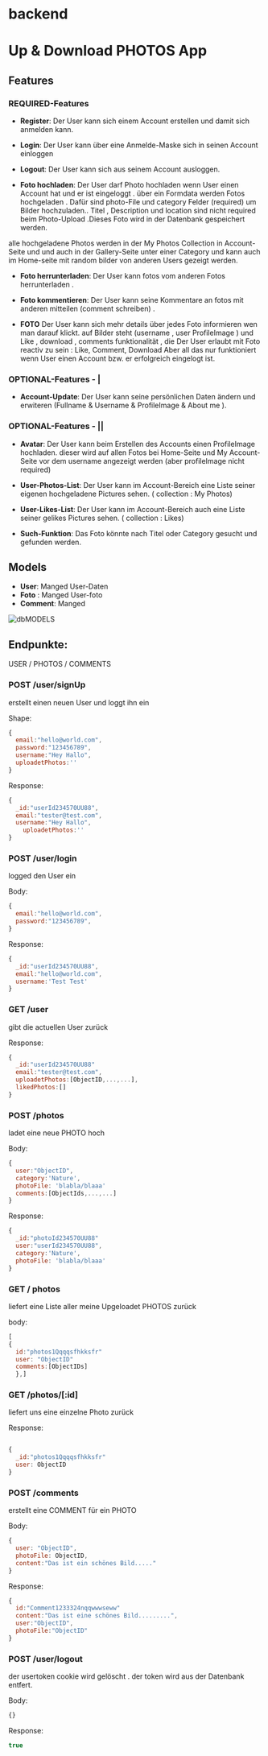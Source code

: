 # backend 
# Up & Download PHOTOS App

## Features

### REQUIRED-Features

- **Register**: Der User kann sich einem Account erstellen und damit sich anmelden kann.

- **Login**: Der User kann über eine Anmelde-Maske sich in seinen Account einloggen

- **Logout**: Der User kann sich aus seinem Account ausloggen.

- **Foto hochladen**: Der User darf Photo hochladen wenn User einen Account hat und er ist eingeloggt .
über ein Formdata werden Fotos hochgeladen . Dafür sind photo-File und category Felder  (required) um Bilder hochzuladen..
  Titel , Description und location sind nicht required beim Photo-Upload .Dieses Foto wird in der Datenbank gespeichert werden.

 alle hochgeladene Photos werden in der My Photos Collection in Account- Seite und und auch in der Gallery-Seite unter einer Category und kann auch im Home-seite mit random bilder von anderen Users gezeigt werden.


- **Foto herrunterladen**: Der User kann fotos vom anderen Fotos herrunterladen .

- **Foto kommentieren**: Der User kann seine Kommentare an fotos mit anderen mitteilen (comment schreiben) .


- **FOTO**
  Der User kann sich mehr details über jedes Foto informieren wen man darauf klickt.
  auf Bilder steht (username , user ProfileImage ) und Like , download , comments funktionalität 
  , die Der User erlaubt mit Foto reactiv zu sein : Like, Comment, Download  Aber all das nur funktioniert wenn User einen Account bzw. er  erfolgreich eingelogt ist.


### OPTIONAL-Features - |

- **Account-Update**: Der User kann seine persönlichen Daten ändern und erwiteren (Fullname & Username & ProfileImage &  About me ).


### OPTIONAL-Features - ||

- **Avatar**: Der User kann beim Erstellen des Accounts einen ProfileImage hochladen. dieser wird auf allen Fotos bei Home-Seite und My Account-Seite vor dem username angezeigt werden (aber profileImage nicht required)

- **User-Photos-List**: Der User kann im Account-Bereich eine Liste seiner eigenen hochgeladene Pictures sehen. ( collection : My Photos)

- **User-Likes-List**: Der User kann im Account-Bereich auch eine Liste seiner gelikes Pictures sehen. ( collection : Likes)

- **Such-Funktion**: Das Foto könnte nach Titel oder Category gesucht und gefunden werden.

## Models

- **User**: Manged User-Daten
- **Foto** : Manged User-foto
- **Comment**: Manged


![dbMODELS](https://user-images.githubusercontent.com/81626271/188525872-5c87ec0a-fa15-4abd-b018-841647048701.png)



## Endpunkte:


USER / PHOTOS / COMMENTS


### POST /user/signUp

erstellt einen neuen User und loggt ihn ein

Shape:

```javaScript
{
  email:"hello@world.com",
  password:"123456789",
  username:"Hey Hallo",
  uploadetPhotos:''
}
```

Response:

```javaScript
{
  _id:"userId234570UU88",
  email:"tester@test.com",
  username:"Hey Hallo",
    uploadetPhotos:''
}
```

### POST /user/login

logged den User ein

Body:

```javaScript
{
  email:"hello@world.com",
  password:"123456789",
}
```

Response:

```javaScript
{
  _id:"userId234570UU88",
  email:"hello@world.com",
  username:'Test Test'
}
```

### GET /user

gibt die actuellen User zurück

Response:

```javaScript
{
  _id:"userId234570UU88"
  email:"tester@test.com",
  uploadetPhotos:[ObjectID,...,...],
  likedPhotos:[]
}
```

### POST /photos
ladet eine neue PHOTO hoch

Body:

```javaScript
{
  user:"ObjectID",
  category:'Nature',
  photoFile: 'blabla/blaaa'
  comments:[ObjectIds,...,...]
}
```

Response:

```javaScript
{
  _id:"photoId234570UU88"
  user:"userId234570UU88",
  category:'Nature',
  photoFile: 'blabla/blaaa'
}
```

### GET / photos


liefert eine Liste aller meine Upgeloadet PHOTOS zurück

body:

```JavaScript
[
{
  id:"photos1Qqqqsfhkksfr"
  user: "ObjectID"
  comments:[ObjectIDs]
  },]
```

### GET /photos/[:id]

liefert uns eine einzelne Photo zurück

Response:

```JavaScript

{
  _id:"photos1Qqqqsfhkksfr"
  user: ObjectID
}

```

### POST /comments

erstellt eine COMMENT für ein PHOTO

Body:

```javaScript
{
  user: "ObjectID",
  photoFile: ObjectID,
  content:"Das ist ein schönes Bild....."
}
```

Response:

```javaScript
{
  id:"Comment1233324nqqwwwseww"
  content:"Das ist eine schönes Bild.........",
  user:"ObjectID",
  photoFile:"ObjectID"
}
```

### POST /user/logout

der usertoken cookie wird gelöscht . der token wird aus der Datenbank entfert.

Body:

```javaScript
{}
```

Response:

```javaScript
true
```
